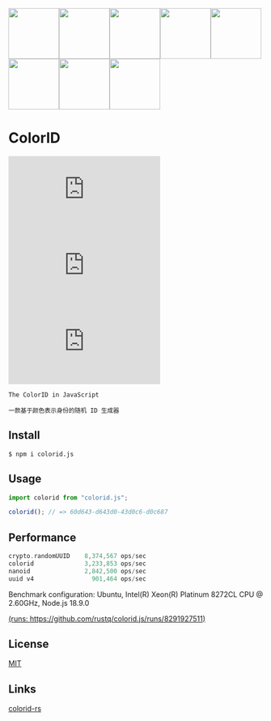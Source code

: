 <img src="https://user-images.githubusercontent.com/11075892/189524235-e20dfc88-6986-468c-8920-349887e516ce.svg" width="100px" /><img src="https://user-images.githubusercontent.com/11075892/189524254-ff66b01a-ea54-4025-8c99-fbc413814c8a.svg" width="100px" /><img src="https://user-images.githubusercontent.com/11075892/189524263-537b3569-6c45-4ee7-8139-e0fddf9b2226.svg" width="100px" /><img src="https://user-images.githubusercontent.com/11075892/189524266-aa3bb68c-0cbb-4120-916d-257ecc0db246.svg" width="100px" /><img src="https://user-images.githubusercontent.com/11075892/189524271-e3c92f62-4ef1-4703-8438-640ae436c8fc.svg" width="100px" /><img src="https://user-images.githubusercontent.com/11075892/189524273-4c569f99-3ba4-4c70-a22e-ed67b1be34f3.svg" width="100px" /><img src="https://user-images.githubusercontent.com/11075892/189524274-d3b4faea-b1a1-42fd-a32b-a16ded1a007e.svg" width="100px" /><img src="https://user-images.githubusercontent.com/11075892/189524281-e6cf4b57-a932-4795-9dc7-22675d209af0.svg" width="100px" />

# ColorID


[![license](https://img.shields.io/npm/l/colorid.js?color=red)](https://revolunet.mit-license.org/) [![npm](https://img.shields.io/npm/v/colorid.js?color=cyan)](https://www.npmjs.com/package/colorid.js) [![downloads](https://img.shields.io/npm/dm/colorid.js)](https://www.npmjs.com/package/colorid.js)

`The ColorID in JavaScript`

`一款基于颜色表示身份的随机 ID 生成器`

## Install

```shell
$ npm i colorid.js
```

## Usage

```js
import colorid from "colorid.js";

colorid(); // => 60d643-d643d0-43d0c6-d0c687
```


## Performance

```rust
crypto.randomUUID    8,374,567 ops/sec
colorid              3,233,853 ops/sec
nanoid               2,842,500 ops/sec
uuid v4                901,464 ops/sec
```


Benchmark configuration: Ubuntu, Intel(R) Xeon(R) Platinum 8272CL CPU @ 2.60GHz, Node.js 18.9.0

[(runs: https://github.com/rustq/colorid.js/runs/8291927511)](https://github.com/rustq/colorid.js/runs/8291927511)


## License

[MIT](https://opensource.org/licenses/MIT)

## Links

[colorid-rs](https://github.com/rustq/colorid)